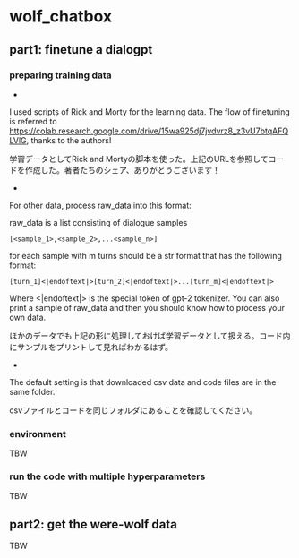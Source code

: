 # wolf_chatbox

## part1: finetune a dialogpt

### preparing training data

-
I used scripts of Rick and Morty for the learning data. The flow of finetuning is referred to https://colab.research.google.com/drive/15wa925dj7jvdvrz8_z3vU7btqAFQLVlG, thanks to the authors!

学習データとしてRick and Mortyの脚本を使った。上記のURLを参照してコードを作成した。著者たちのシェア、ありがとうございます！

-
For other data, process raw_data into this format:

raw_data is a list consisting of dialogue samples
```
[<sample_1>,<sample_2>,...<sample_n>]
```
for each sample with m turns should be a str format that has the following format:
```
[turn_1]<|endoftext|>[turn_2]<|endoftext|>...[turn_m]<|endoftext|>
```

Where <|endoftext|> is the special token of gpt-2 tokenizer. You can also print a sample of raw_data and then you should know how to process your own data. 

ほかのデータでも上記の形に処理しておけば学習データとして扱える。コード内にサンプルをプリントして見ればわかるはず。

-
The default setting is that downloaded csv data and code files are in the same folder. 

csvファイルとコードを同じフォルダにあることを確認してください。

### environment
TBW
### run the code with multiple hyperparameters
TBW
## part2: get the were-wolf data
TBW
